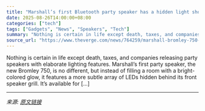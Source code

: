 ```yaml
---
title: "Marshall’s first Bluetooth party speaker has a hidden light show"
date: 2025-08-26T14:00:00+08:00
categories: ["tech"]
tags: ["Gadgets", "News", "Speakers", "Tech"]
summary: "Nothing is certain in life except death, taxes, and companies releasing party speakers with elaborate lighting features. Marshall’s first party speaker, the new Bromley 750, is no different, but inste"
source_url: "https://www.theverge.com/news/764259/marshall-bromley-750-bluetooth-wireless-party-speaker"
---
```


Nothing is certain in life except death, taxes, and companies releasing party speakers with elaborate lighting features. Marshall’s first party speaker, the new Bromley 750, is no different, but instead of filling a room with a bright-colored glow, it features a more subtle array of LEDs hidden behind its front speaker grill. It’s available for [&#8230;]

---

*来源: [原文链接](https://www.theverge.com/news/764259/marshall-bromley-750-bluetooth-wireless-party-speaker)*
